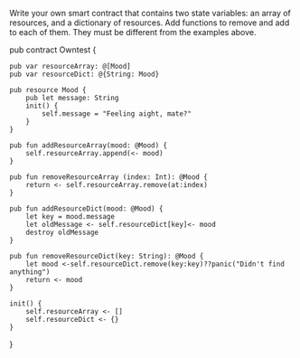 Write your own smart contract that contains two state variables: an array of resources, and a dictionary of resources. Add functions to remove and add to each of them. They must be different from the examples above.

pub contract Owntest {

    pub var resourceArray: @[Mood]
    pub var resourceDict: @{String: Mood}

    pub resource Mood {
        pub let message: String
        init() {
            self.message = "Feeling aight, mate?"
        }
    }

    pub fun addResourceArray(mood: @Mood) {
        self.resourceArray.append(<- mood)
    }

    pub fun removeResourceArray (index: Int): @Mood {
        return <- self.resourceArray.remove(at:index)
    }

    pub fun addResourceDict(mood: @Mood) {
        let key = mood.message
        let oldMessage <- self.resourceDict[key]<- mood
        destroy oldMessage
    }

    pub fun removeResourceDict(key: String): @Mood {
        let mood <-self.resourceDict.remove(key:key)??panic("Didn't find anything")
        return <- mood
    }

    init() {
        self.resourceArray <- []
        self.resourceDict <- {}
    }
}
